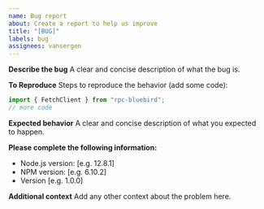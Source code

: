 ```yaml
---
name: Bug report
about: Create a report to help us improve
title: "[BUG]"
labels: bug
assignees: vansergen
---
```


**Describe the bug**
A clear and concise description of what the bug is.

**To Reproduce**
Steps to reproduce the behavior (add some code):

```typescript
import { FetchClient } from "rpc-bluebird";
// more code
```

**Expected behavior**
A clear and concise description of what you expected to happen.

**Please complete the following information:**

- Node.js version: [e.g. 12.8.1]
- NPM version: [e.g. 6.10.2]
- Version [e.g. 1.0.0]

**Additional context**
Add any other context about the problem here.
